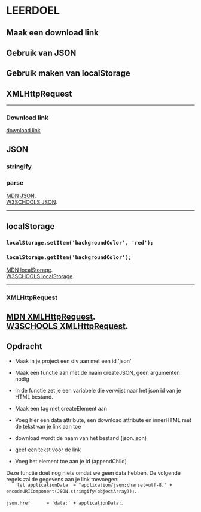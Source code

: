 # LEERDOEL
## Maak een download link
## Gebruik van JSON
## Gebruik maken van localStorage
## XMLHttpRequest
---   


### Download link
[download link](https://www.w3schools.com/howto/howto_html_download_link.asp)

## JSON
### stringify
### parse
[MDN JSON](https://developer.mozilla.org/en-US/docs/Web/JavaScript/Reference/Global_Objects/JSON/stringify).  
 [W3SCHOOLS JSON](https://www.w3schools.com/js/js_json_stringify.asp).  
 
---   

## localStorage
### `localStorage.setItem('backgroundColor', 'red');`  
### `localStorage.getItem('backgroundColor');`
[MDN localStorage](https://developer.mozilla.org/en-US/docs/Web/API/Window/localStorage).  
[W3SCHOOLS localStorage](https://www.w3schools.com/html/html5_webstorage.asp).  

---   
### XMLHttpRequest
[MDN XMLHttpRequest](https://developer.mozilla.org/en-US/docs/Web/API/XMLHttpRequest/Using_XMLHttpRequest).  
[W3SCHOOLS XMLHttpRequest](https://www.w3schools.com/js/js_ajax_http.asp).  
---   


## Opdracht

- Maak in je project een div aan met een id 'json'
- Maak een functie aan met de naam createJSON, geen argumenten nodig

- In de functie zet je een variabele die verwijst naar het json id van je HTML bestand.   
- Maak een <a> tag met createElement aan
- Voeg hier een data attribute, een download attribute en innerHTML met de tekst van je link aan toe
     
- download wordt de naam van het bestand (json.json)
- geef een tekst voor de link 
- Voeg het element toe aan je id (appendChild)
 
Deze functie doet nog niets omdat we geen data hebben. De volgende regels zal de gegevens aan je link toevoegen:    
`    let applicationData  = "application/json;charset=utf-8,"
        + encodeURIComponent(JSON.stringify(objectArray));`.    
        
`json.href      = 'data:' + applicationData;`.    

